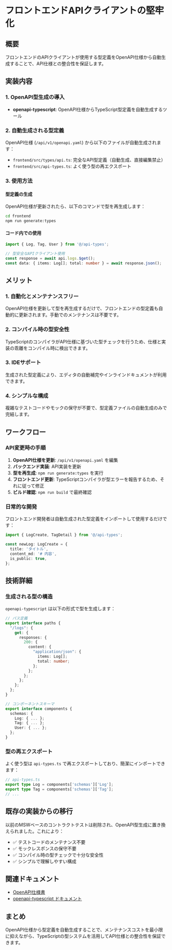 # フロントエンドAPIクライアントの堅牢化

## 概要

フロントエンドのAPIクライアントが使用する型定義をOpenAPI仕様から自動生成することで、API仕様との整合性を保証します。

## 実装内容

### 1. OpenAPI型生成の導入

- **openapi-typescript**: OpenAPI仕様からTypeScript型定義を自動生成するツール

### 2. 自動生成される型定義

OpenAPI仕様 (`/api/v1/openapi.yaml`) から以下のファイルが自動生成されます：

- `frontend/src/types/api.ts`: 完全なAPI型定義（自動生成、直接編集禁止）
- `frontend/src/api-types.ts`: よく使う型の再エクスポート

### 3. 使用方法

#### 型定義の生成

OpenAPI仕様が更新されたら、以下のコマンドで型を再生成します：

```bash
cd frontend
npm run generate:types
```

#### コード内での使用

```typescript
import { Log, Tag, User } from '@/api-types';

// 型安全なAPIクライアント使用
const response = await api.logs.$get();
const data: { items: Log[]; total: number } = await response.json();
```

## メリット

### 1. 自動化とメンテナンスフリー
OpenAPI仕様を更新して型を再生成するだけで、フロントエンドの型定義も自動的に更新されます。手動でのメンテナンスは不要です。

### 2. コンパイル時の型安全性
TypeScriptのコンパイラがAPI仕様に基づいた型チェックを行うため、仕様と実装の乖離をコンパイル時に検出できます。

### 3. IDEサポート
生成された型定義により、エディタの自動補完やインラインドキュメントが利用できます。

### 4. シンプルな構成
複雑なテストコードやモックの保守が不要で、型定義ファイルの自動生成のみで完結します。

## ワークフロー

### API変更時の手順

1. **OpenAPI仕様を更新**: `/api/v1/openapi.yaml` を編集
2. **バックエンド実装**: API実装を更新
3. **型を再生成**: `npm run generate:types` を実行
4. **フロントエンド更新**: TypeScriptコンパイラが型エラーを報告するため、それに従って修正
5. **ビルド確認**: `npm run build` で最終確認

### 日常的な開発

フロントエンド開発者は自動生成された型定義をインポートして使用するだけです：

```typescript
import { LogCreate, TagDetail } from '@/api-types';

const newLog: LogCreate = {
  title: 'タイトル',
  content_md: '# 内容',
  is_public: true,
};
```

## 技術詳細

### 生成される型の構造

`openapi-typescript` は以下の形式で型を生成します：

```typescript
// パス定義
export interface paths {
  "/logs": {
    get: {
      responses: {
        200: {
          content: {
            "application/json": {
              items: Log[];
              total: number;
            };
          };
        };
      };
    };
  };
}

// コンポーネントスキーマ
export interface components {
  schemas: {
    Log: { ... };
    Tag: { ... };
    User: { ... };
  };
}
```

### 型の再エクスポート

よく使う型は `api-types.ts` で再エクスポートしており、簡潔にインポートできます：

```typescript
// api-types.ts
export type Log = components['schemas']['Log'];
export type Tag = components['schemas']['Tag'];
// ...
```

## 既存の実装からの移行

以前のMSWベースのコントラクトテストは削除され、OpenAPI型生成に置き換えられました。これにより：

- ✅ テストコードのメンテナンス不要
- ✅ モックレスポンスの保守不要
- ✅ コンパイル時の型チェックで十分な安全性
- ✅ シンプルで理解しやすい構成

## 関連ドキュメント

- [OpenAPI仕様書](/api/v1/openapi.yaml)
- [openapi-typescript ドキュメント](https://github.com/drwpow/openapi-typescript)

## まとめ

OpenAPI仕様から型定義を自動生成することで、メンテナンスコストを最小限に抑えながら、TypeScriptの型システムを活用してAPI仕様との整合性を保証できます。


